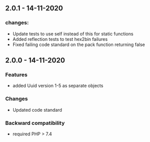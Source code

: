 ## 2.0.1 - 14-11-2020

### changes:
 - Update tests to use self instead of this for static functions
 - Added reflection tests to test hex2bin failures
 - Fixed failing code standard on the pack function returning false

## 2.0.0 - 14-11-2020

### Features
 - added Uuid version 1-5 as separate objects
 
### Changes
 - Updated code standard

### Backward compatibility
 - required PHP > 7.4
